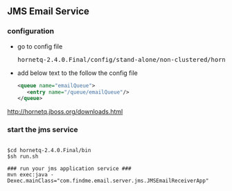## JMS Email Service ##

### configuration ###
- go to config file
  <pre>
  hornetq-2.4.0.Final/config/stand-alone/non-clustered/hornetq-jms.xml 
  </pre>
- add below text to the follow the config file
   <br />
   ```xml
   <queue name="emailQueue">
      <entry name="/queue/emailQueue"/>
   </queue>
   ```

http://hornetq.jboss.org/downloads.html

### start the jms service ###
<code>
$cd hornetq-2.4.0.Final/bin
$sh run.sh
</code>

<code>
### run your jms application service ###
mvn exec:java -Dexec.mainClass="com.findme.email.server.jms.JMSEmailReceiverApp"
</code>
